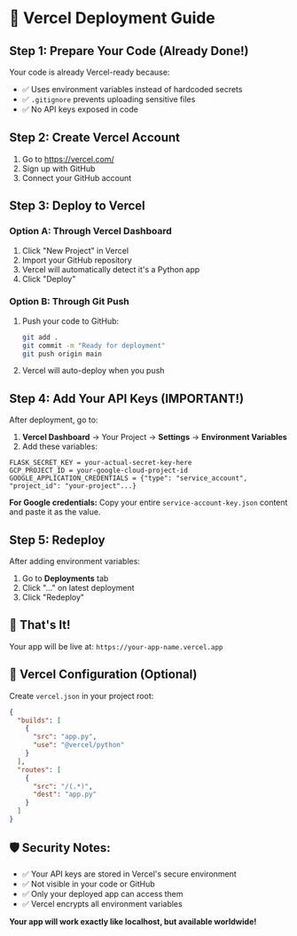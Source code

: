 # 🚀 Vercel Deployment Guide

## Step 1: Prepare Your Code (Already Done!)
Your code is already Vercel-ready because:
- ✅ Uses environment variables instead of hardcoded secrets
- ✅ `.gitignore` prevents uploading sensitive files
- ✅ No API keys exposed in code

## Step 2: Create Vercel Account
1. Go to https://vercel.com/
2. Sign up with GitHub
3. Connect your GitHub account

## Step 3: Deploy to Vercel

### Option A: Through Vercel Dashboard
1. Click "New Project" in Vercel
2. Import your GitHub repository
3. Vercel will automatically detect it's a Python app
4. Click "Deploy"

### Option B: Through Git Push
1. Push your code to GitHub:
   ```bash
   git add .
   git commit -m "Ready for deployment"
   git push origin main
   ```
2. Vercel will auto-deploy when you push

## Step 4: Add Your API Keys (IMPORTANT!)
After deployment, go to:
1. **Vercel Dashboard** → Your Project → **Settings** → **Environment Variables**
2. Add these variables:

```
FLASK_SECRET_KEY = your-actual-secret-key-here
GCP_PROJECT_ID = your-google-cloud-project-id  
GOOGLE_APPLICATION_CREDENTIALS = {"type": "service_account", "project_id": "your-project"...}
```

**For Google credentials:** Copy your entire `service-account-key.json` content and paste it as the value.

## Step 5: Redeploy
After adding environment variables:
1. Go to **Deployments** tab
2. Click "..." on latest deployment
3. Click "Redeploy"

## 🎯 That's It!
Your app will be live at: `https://your-app-name.vercel.app`

## 🔧 Vercel Configuration (Optional)
Create `vercel.json` in your project root:
```json
{
  "builds": [
    {
      "src": "app.py",
      "use": "@vercel/python"
    }
  ],
  "routes": [
    {
      "src": "/(.*)",
      "dest": "app.py"
    }
  ]
}
```

## 🛡️ Security Notes:
- ✅ Your API keys are stored in Vercel's secure environment
- ✅ Not visible in your code or GitHub
- ✅ Only your deployed app can access them
- ✅ Vercel encrypts all environment variables

**Your app will work exactly like localhost, but available worldwide!**
